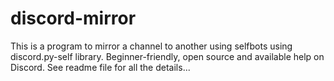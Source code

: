 # discord-mirror
This is a program to mirror a channel to another using selfbots using discord.py-self library. Beginner-friendly, open source and available help on Discord. See readme file for all the details...
